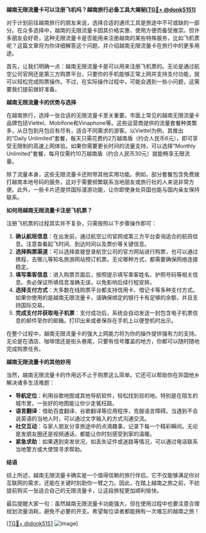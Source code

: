 **越南无限流量卡可以注册飞机吗？越南旅行必备工具大揭秘[[TG💪+ @donk5151](https://t.me/s/donk5151)]**

对于计划前往越南旅行的朋友来说，选择合适的通讯工具是旅途中不可或缺的一部分。在众多选择中，越南的无限流量卡因其价格实惠、使用方便而备受推崇。但许多朋友会好奇，这种无限流量卡是否能用来注册越南的某些特殊服务，比如飞机票呢？这篇文章将为你详细解答这个问题，并介绍越南无限流量卡在旅行中的更多用途。

首先，让我们明确一点：越南无限流量卡是可以用来注册飞机票的。无论是通过航空公司官网还是第三方购票平台，只要你的手机能够正常上网并支持支付功能，就可以轻松完成购票操作。不过，在实际操作过程中，可能会遇到一些小问题，这需要我们提前做好准备。

**越南无限流量卡的优势与选择**

在越南旅行，选择一张合适的无限流量卡至关重要。市面上常见的越南无限流量卡品牌包括Viettel、Mobifone和Vinaphone等。这些运营商提供的流量套餐种类繁多，从日包到月包应有尽有，适合不同需求的游客。以Viettel为例，其推出的“Daily Unlimited”套餐，每天只需花费约2万越南盾（约合人民币6元），即可享受无限制的高速上网体验。如果你需要更长时间的流量支持，可以选择“Monthly Unlimited”套餐，每月仅需约10万越南盾（约合人民币30元）就能畅享无限流量。

除了流量本身，这些无限流量卡还附带其他实用功能。例如，部分套餐包含免费拨打越南本地号码的服务，这对于需要频繁联系当地朋友或旅行社的人来说非常方便。此外，一些卡片还提供国际漫游功能，让你即使身处异国也能与国内亲友保持联系。

**如何用越南无限流量卡注册飞机票？**

注册飞机票的过程其实并不复杂，只需按照以下步骤操作即可：

1. **确认航班信息**：在出发前，通过航空公司官网或第三方平台查询适合的航班信息。注意查看起飞时间、到达时间以及票价等关键信息。
2. **选择购票渠道**：可以选择直接登录航空公司的官方网站进行购票，也可以通过携程、去哪儿等知名旅游网站预订机票。无论哪种方式，都需要确保网络连接稳定。
3. **填写乘客信息**：进入购票页面后，按照提示填写乘客姓名、护照号码等相关信息。务必保证所填信息准确无误，以免影响后续行程安排。
4. **选择支付方式**：大多数在线购票平台都支持信用卡、借记卡等多种支付方式。如果你使用的是越南无限流量卡，请确保绑定的银行卡有足够的余额，并且支持国际交易。
5. **完成支付并获取电子机票**：支付成功后，系统会自动发送一封包含电子机票信息的邮件至你的邮箱。打印出来或者保存在手机上以便登机时出示。

在整个过程中，越南无限流量卡的强大上网能力将为你的操作提供强有力的支持。无论是在酒店、咖啡馆还是街头巷尾，只要有信号覆盖的地方，你都可以随时随地完成购票任务。

**越南无限流量卡的其他妙用**

当然，越南无限流量卡的作用远不止于购票这么简单。它还可以帮助你在异国他乡解决诸多生活难题：

- **导航定位**：利用谷歌地图或其他导航软件，轻松找到目的地。特别是在陌生的城市里，一张好的地图能让你少走冤枉路。
- **语言翻译**：借助百度翻译、谷歌翻译等应用程序，克服语言障碍。当遇到不会说英语的当地人时，可以通过文字输入的方式沟通交流。
- **社交互动**：与家人朋友分享旅途中的点滴趣事，记录下每一个精彩瞬间。无论是发朋友圈还是视频通话，都能让你时刻感受到家的温暖。
- **紧急求助**：如果遇到突发状况，如丢失证件或迷路等情况，可以通过电话联系当地警方或大使馆寻求帮助。

**结语**

综上所述，越南无限流量卡确实是一个值得信赖的旅行伴侣。它不仅能够满足你对互联网的需求，还能在关键时刻助你一臂之力。因此，在踏上越南之旅之前，不妨提前购买一张适合自己的无限流量卡，让这段旅程更加顺利愉快。

最后提醒大家一句：虽然越南无限流量卡功能强大，但在使用过程中也要注意合理规划流量消耗，避免不必要的开支。希望每位读者都能拥有一次难忘的越南之旅！

[[TG💪+ @donk5151](https://t.me/s/donk5151) ![Image](https://i.postimg.cc/rwNCRYN7/Snipaste-2025-04-30-17-27-05.png)]